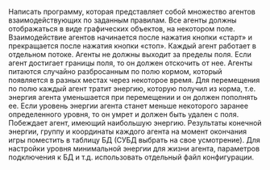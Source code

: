 Написать программу, которая представляет собой множество агентов взаимодействующих по заданным правилам.
Все агенты должны отображаться в виде графических объектов, на некотором поле. Взаимодействие агентов начинается после нажатия кнопки «старт» и прекращается после нажатия кнопки «стоп». Каждый агент работает в отдельном потоке. Агенты не должны выходит за пределы поля. Если агент достигает границы поля, то он должен отскочить от нее. Агенты питаются случайно разбросанным по полю кормом, который появляется в разных местах через некоторое время. Для перемещения по полю каждый агент тратит энергию, которую получил из корма, т.е. энергия агента уменьшается при перемещении и он должен пополнять ее. Если уровень энергии агента станет меньше некоторого заранее определенного уровня, то он умрет и должен быть удален с поля. Побеждает агент, имеющий наибольшую энергию.
Результаты конечной энергии, группу и координаты каждого агента на момент окончания игры поместить в таблицу БД (СУБД выбрать на свое усмотрение). 
Для настройки уровня минимальной энергии для жизни агента, параметров подключения к БД и т.д. использовать отдельный файл конфигурации.
